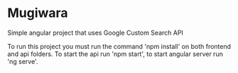 # Mugiwara
Simple angular project that uses Google Custom Search API

To run this project you must run the command 'npm install' on both frontend and api folders.
To start the api run 'npm start', to start angular server run 'ng serve'.
